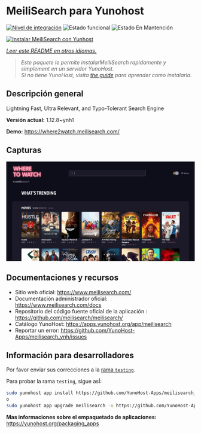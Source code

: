<!--
Este archivo README esta generado automaticamente<https://github.com/YunoHost/apps/tree/master/tools/readme_generator>
No se debe editar a mano.
-->

# MeiliSearch para Yunohost

[![Nivel de integración](https://apps.yunohost.org/badge/integration/meilisearch)](https://ci-apps.yunohost.org/ci/apps/meilisearch/)
![Estado funcional](https://apps.yunohost.org/badge/state/meilisearch)
![Estado En Mantención](https://apps.yunohost.org/badge/maintained/meilisearch)

[![Instalar MeiliSearch con Yunhost](https://install-app.yunohost.org/install-with-yunohost.svg)](https://install-app.yunohost.org/?app=meilisearch)

*[Leer este README en otros idiomas.](./ALL_README.md)*

> *Este paquete le permite instalarMeiliSearch rapidamente y simplement en un servidor YunoHost.*  
> *Si no tiene YunoHost, visita [the guide](https://yunohost.org/install) para aprender como instalarla.*

## Descripción general

Lightning Fast, Ultra Relevant, and Typo-Tolerant Search Engine


**Versión actual:** 1.12.8~ynh1

**Demo:** <https://where2watch.meilisearch.com/>

## Capturas

![Captura de MeiliSearch](./doc/screenshots/meilisearch.png)

## Documentaciones y recursos

- Sitio web oficial: <https://www.meilisearch.com/>
- Documentación administrador oficial: <https://www.meilisearch.com/docs>
- Repositorio del código fuente oficial de la aplicación : <https://github.com/meilisearch/meilisearch/>
- Catálogo YunoHost: <https://apps.yunohost.org/app/meilisearch>
- Reportar un error: <https://github.com/YunoHost-Apps/meilisearch_ynh/issues>

## Información para desarrolladores

Por favor enviar sus correcciones a la [rama `testing`](https://github.com/YunoHost-Apps/meilisearch_ynh/tree/testing).

Para probar la rama `testing`, sigue asÍ:

```bash
sudo yunohost app install https://github.com/YunoHost-Apps/meilisearch_ynh/tree/testing --debug
o
sudo yunohost app upgrade meilisearch -u https://github.com/YunoHost-Apps/meilisearch_ynh/tree/testing --debug
```

**Mas informaciones sobre el empaquetado de aplicaciones:** <https://yunohost.org/packaging_apps>
